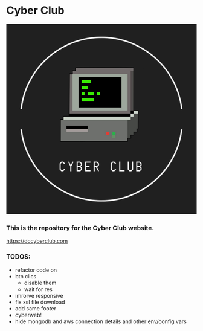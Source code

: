 # Cyber Club

![Screenshot](img/other/logo.png)

### This is the repository for the Cyber Club website.

https://dccyberclub.com

### TODOS:

- refactor code on
- btn clics
    - disable them
    - wait for res
- imrorve responsive
- fix xsl file download
- add same footer
- cyberweb!
- hide mongodb and aws connection details and other env/config vars  
